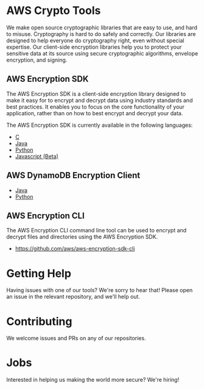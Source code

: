 # AWS Crypto Tools

We make open source cryptographic libraries that are easy to use, and hard to misuse. Cryptography is hard to do safely and correctly. Our libraries are designed to help everyone do cryptography right, even without special expertise. Our client-side encryption libraries help you to protect your sensitive data at its source using secure cryptographic algorithms, envelope encryption, and signing. 

## AWS Encryption SDK
The AWS Encryption SDK is a client-side encryption library designed to make it easy for to encrypt and decrypt data using industry standards and best practices. It enables you to focus on the core functionality of your application, rather than on how to best encrypt and decrypt your data. 

The AWS Encryption SDK is currently available in the following languages:
- [C](https://github.com/aws/aws-encryption-sdk-c)
- [Java](https://github.com/aws/aws-encryption-sdk-java)
- [Python](https://github.com/aws/aws-encryption-sdk-python/)
- [Javascript (Beta)](https://github.com/awslabs/aws-encryption-sdk-javascript)

## AWS DynamoDB Encryption Client
- [Java](https://github.com/aws/aws-dynamodb-encryption-java)
- [Python](https://github.com/aws/aws-dynamodb-encryption-python)

## AWS Encryption CLI
The AWS Encryption CLI command line tool can be used to encrypt and decrypt files and directories using the AWS Encryption SDK.
- https://github.com/aws/aws-encryption-sdk-cli

# Getting Help
Having issues with one of our tools? We're sorry to hear that! Please open an issue in the relevant repository, and we'll help out. 

# Contributing
We welcome issues and PRs on any of our repositories.

# Jobs
Interested in helping us making the world more secure? We're hiring! 
